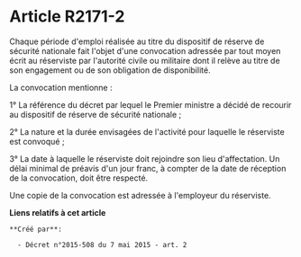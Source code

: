 # Article R2171-2

Chaque période d'emploi réalisée au titre du dispositif de réserve de sécurité nationale fait l'objet d'une convocation
adressée par tout moyen écrit au réserviste par l'autorité civile ou militaire dont il relève au titre de son engagement ou
de son obligation de disponibilité. 

La convocation mentionne : 

1° La référence du décret par lequel le Premier ministre a décidé de recourir au dispositif de réserve de sécurité
nationale ; 

2° La nature et la durée envisagées de l'activité pour laquelle le réserviste est convoqué ; 

3° La date à laquelle le réserviste doit rejoindre son lieu d'affectation. Un délai minimal de préavis d'un jour franc, à
compter de la date de réception de la convocation, doit être respecté. 

Une copie de la convocation est adressée à l'employeur du réserviste.

**Liens relatifs à cet article**

	**Créé par**:

	  - Décret n°2015-508 du 7 mai 2015 - art. 2
